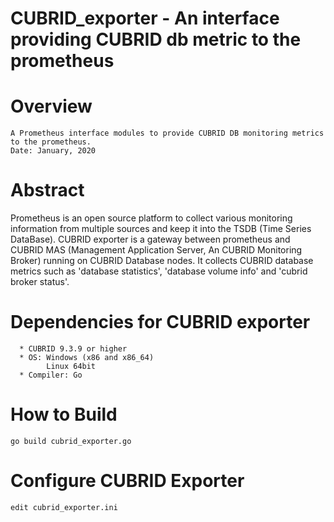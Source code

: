 # CUBRID_exporter - An interface providing CUBRID db metric to the prometheus
Overview
========
```
A Prometheus interface modules to provide CUBRID DB monitoring metrics to the prometheus.
Date: January, 2020
```

Abstract
========
Prometheus is an open source platform to collect various monitoring information from
multiple sources and keep it into the TSDB (Time Series DataBase).
CUBRID exporter is a gateway between prometheus and 
CUBRID MAS (Management Application Server, An CUBRID Monitoring Broker) running on CUBRID
Database nodes. It collects CUBRID database metrics such as 'database statistics', 'database volume info'
and 'cubrid broker status'.

Dependencies for CUBRID exporter
================================
```
  * CUBRID 9.3.9 or higher
  * OS: Windows (x86 and x86_64)
        Linux 64bit
  * Compiler: Go
```

How to Build
============
```
go build cubrid_exporter.go
```

Configure CUBRID Exporter
=========================
```
edit cubrid_exporter.ini
```
